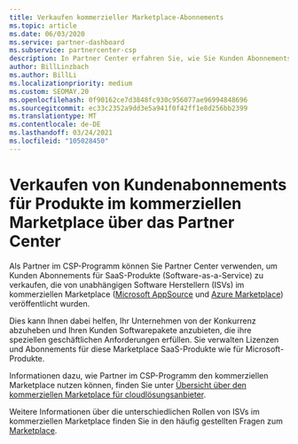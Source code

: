 ```yaml
---
title: Verkaufen kommerzieller Marketplace-Abonnements
ms.topic: article
ms.date: 06/03/2020
ms.service: partner-dashboard
ms.subservice: partnercenter-csp
description: In Partner Center erfahren Sie, wie Sie Kunden Abonnements für SaaS-Produkte verkaufen, die von unabhängigen Software Herstellern (ISVs) auf dem kommerziellen Marketplace veröffentlicht werden.
author: BillLinzbach
ms.author: BillLi
ms.localizationpriority: medium
ms.custom: SEOMAY.20
ms.openlocfilehash: 0f90162ce7d3848fc930c956077ae96994848696
ms.sourcegitcommit: ec33c2352a9dd3e5a941f0f42ff1e8d256bb2399
ms.translationtype: MT
ms.contentlocale: de-DE
ms.lasthandoff: 03/24/2021
ms.locfileid: "105028450"
---
```

# <a name="use-partner-center-to-sell-customers-subscriptions-to-commercial-marketplace-products"></a>Verkaufen von Kundenabonnements für Produkte im kommerziellen Marketplace über das Partner Center

Als Partner im CSP-Programm können Sie Partner Center verwenden, um Kunden Abonnements für SaaS-Produkte (Software-as-a-Service) zu verkaufen, die von unabhängigen Software Herstellern (ISVs) im kommerziellen Marketplace ([Microsoft AppSource](https://appsource.microsoft.com/) und [Azure Marketplace](https://azuremarketplace.microsoft.com/)) veröffentlicht wurden.

Dies kann Ihnen dabei helfen, Ihr Unternehmen von der Konkurrenz abzuheben und Ihren Kunden Softwarepakete anzubieten, die ihre speziellen geschäftlichen Anforderungen erfüllen. Sie verwalten Lizenzen und Abonnements für diese Marketplace SaaS-Produkte wie für Microsoft-Produkte.

Informationen dazu, wie Partner im CSP-Programm den kommerziellen Marketplace nutzen können, finden Sie unter [Übersicht über den kommerziellen Marketplace für cloudlösungsanbieter](csp-commercial-marketplace-overview.md).

Weitere Informationen über die unterschiedlichen Rollen von ISVs im kommerziellen Marketplace finden Sie in den häufig gestellten Fragen zum [Marketplace](/azure/marketplace/marketplace-faq-publisher-guide).